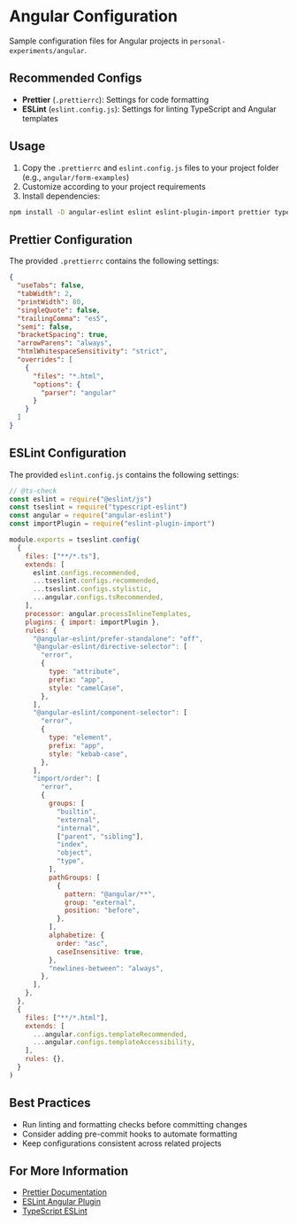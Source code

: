 # Angular Configuration

Sample configuration files for Angular projects in `personal-experiments/angular`.

## Recommended Configs

- **Prettier** (`.prettierrc`): Settings for code formatting
- **ESLint** (`eslint.config.js`): Settings for linting TypeScript and Angular templates

## Usage

1. Copy the `.prettierrc` and `eslint.config.js` files to your project folder (e.g., `angular/form-examples`)
2. Customize according to your project requirements
3. Install dependencies:

```bash
npm install -D angular-eslint eslint eslint-plugin-import prettier typescript-eslint @eslint/js
```

## Prettier Configuration

The provided `.prettierrc` contains the following settings:

```json
{
  "useTabs": false,
  "tabWidth": 2,
  "printWidth": 80,
  "singleQuote": false,
  "trailingComma": "es5",
  "semi": false,
  "bracketSpacing": true,
  "arrowParens": "always",
  "htmlWhitespaceSensitivity": "strict",
  "overrides": [
    {
      "files": "*.html",
      "options": {
        "parser": "angular"
      }
    }
  ]
}
```

## ESLint Configuration

The provided `eslint.config.js` contains the following settings:

```javascript
// @ts-check
const eslint = require("@eslint/js")
const tseslint = require("typescript-eslint")
const angular = require("angular-eslint")
const importPlugin = require("eslint-plugin-import")

module.exports = tseslint.config(
  {
    files: ["**/*.ts"],
    extends: [
      eslint.configs.recommended,
      ...tseslint.configs.recommended,
      ...tseslint.configs.stylistic,
      ...angular.configs.tsRecommended,
    ],
    processor: angular.processInlineTemplates,
    plugins: { import: importPlugin },
    rules: {
      "@angular-eslint/prefer-standalone": "off",
      "@angular-eslint/directive-selector": [
        "error",
        {
          type: "attribute",
          prefix: "app",
          style: "camelCase",
        },
      ],
      "@angular-eslint/component-selector": [
        "error",
        {
          type: "element",
          prefix: "app",
          style: "kebab-case",
        },
      ],
      "import/order": [
        "error",
        {
          groups: [
            "builtin",
            "external",
            "internal",
            ["parent", "sibling"],
            "index",
            "object",
            "type",
          ],
          pathGroups: [
            {
              pattern: "@angular/**",
              group: "external",
              position: "before",
            },
          ],
          alphabetize: {
            order: "asc",
            caseInsensitive: true,
          },
          "newlines-between": "always",
        },
      ],
    },
  },
  {
    files: ["**/*.html"],
    extends: [
      ...angular.configs.templateRecommended,
      ...angular.configs.templateAccessibility,
    ],
    rules: {},
  }
)
```

## Best Practices

- Run linting and formatting checks before committing changes
- Consider adding pre-commit hooks to automate formatting
- Keep configurations consistent across related projects

## For More Information

- [Prettier Documentation](https://prettier.io/docs/en/options.html)
- [ESLint Angular Plugin](https://github.com/angular-eslint/angular-eslint)
- [TypeScript ESLint](https://typescript-eslint.io/)
